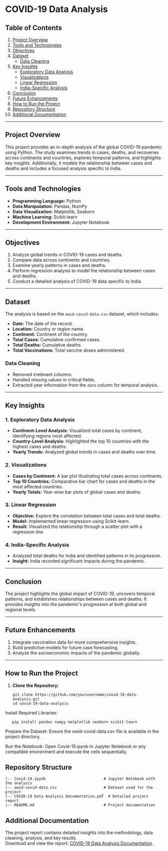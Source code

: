 # COVID-19 Data Analysis

## Table of Contents  
1. [Project Overview](#project-overview)  
2. [Tools and Technologies](#tools-and-technologies)  
3. [Objectives](#objectives)  
4. [Dataset](#dataset)  
   - [Data Cleaning](#data-cleaning)  
5. [Key Insights](#key-insights)  
   - [Exploratory Data Analysis](#1-exploratory-data-analysis)  
   - [Visualizations](#2-visualizations)  
   - [Linear Regression](#3-linear-regression)  
   - [India-Specific Analysis](#4-india-specific-analysis)  
6. [Conclusion](#conclusion)  
7. [Future Enhancements](#future-enhancements)  
8. [How to Run the Project](#how-to-run-the-project)  
9. [Repository Structure](#repository-structure)  
10. [Additional Documentation](#additional-documentation)  

---

## Project Overview  
This project provides an in-depth analysis of the global COVID-19 pandemic using Python. The study examines trends in cases, deaths, and recoveries across continents and countries, explores temporal patterns, and highlights key insights. Additionally, it models the relationship between cases and deaths and includes a focused analysis specific to India.

---

## Tools and Technologies  
- **Programming Language:** Python  
- **Data Manipulation:** Pandas, NumPy  
- **Data Visualization:** Matplotlib, Seaborn  
- **Machine Learning:** Scikit-learn  
- **Development Environment:** Jupyter Notebook  

---

## Objectives  
1. Analyze global trends in COVID-19 cases and deaths.  
2. Compare data across continents and countries.  
3. Examine yearly patterns in cases and deaths.  
4. Perform regression analysis to model the relationship between cases and deaths.  
5. Conduct a detailed analysis of COVID-19 data specific to India.  

---

## Dataset  

The analysis is based on the `owid-covid-data.csv` dataset, which includes:  
- **Date:** The date of the record.  
- **Location:** Country or region name.  
- **Continent:** Continent of the country.  
- **Total Cases:** Cumulative confirmed cases.  
- **Total Deaths:** Cumulative deaths.  
- **Total Vaccinations:** Total vaccine doses administered.  

### Data Cleaning  
- Removed irrelevant columns.  
- Handled missing values in critical fields.  
- Extracted year information from the `date` column for temporal analysis.  

---

## Key Insights  

### 1. Exploratory Data Analysis  
- **Continent-Level Analysis:** Visualized total cases by continent, identifying regions most affected.  
- **Country-Level Analysis:** Highlighted the top 10 countries with the highest cases and deaths.  
- **Yearly Trends:** Analyzed global trends in cases and deaths over time.  

### 2. Visualizations  
- **Cases by Continent:** A bar plot illustrating total cases across continents.  
- **Top 10 Countries:** Comparative bar chart for cases and deaths in the most affected countries.  
- **Yearly Totals:** Year-wise bar plots of global cases and deaths.  

### 3. Linear Regression  
- **Objective:** Explore the correlation between total cases and total deaths.  
- **Model:** Implemented linear regression using Scikit-learn.  
- **Result:** Visualized the relationship through a scatter plot with a regression line.  

### 4. India-Specific Analysis  
- Analyzed total deaths for India and identified patterns in its progression.  
- **Insight:** India recorded significant impacts during the pandemic.  

---

## Conclusion  
The project highlights the global impact of COVID-19, uncovers temporal patterns, and establishes relationships between cases and deaths. It provides insights into the pandemic's progression at both global and regional levels.  

---

## Future Enhancements  
1. Integrate vaccination data for more comprehensive insights.  
2. Build predictive models for future case forecasting.  
3. Analyze the socioeconomic impacts of the pandemic globally.  

---

## How to Run the Project  

1. **Clone the Repository:**  
   ```
   git clone https://github.com/yourusername/covid-19-data-analysis.git
   cd covid-19-data-analysis
   ```

Install Required Libraries:

```
   pip install pandas numpy matplotlib seaborn scikit-learn
```
Prepare the Dataset:
Ensure the owid-covid-data.csv file is available in the project directory.

Run the Notebook:
Open Covid-19.ipynb in Jupyter Notebook or any compatible environment and execute the cells sequentially.

## Repository Structure
```
|-- Covid-19.ipynb                          # Jupyter Notebook with the analysis
|-- owid-covid-data.csv                     # Dataset used for the project
|-- COVID-19 Data Analysis Documentation.pdf  # Detailed project report
|-- README.md                               # Project documentation
```

## Additional Documentation  
The project report contains detailed insights into the methodology, data cleaning, analysis, and key results.  
Download and view the report: [COVID-19 Data Analysis Documentation](./COVID-19%20Data%20Analysis%20Documentation.pdf).

